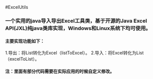 #ExcelUtils

### 一个实用的java导入导出Excel工具类，基于开源的Java Excel API(JXL)纯java类库实现，Windows和Linux系统下均可使用。
#### 主要实现功能如下：
1.导出：将List转化为Excel（listToExcel）。
2.导入：将Excel转化为List（excelToList）。
#### 注：里面有部分代码需要在实际应用的时候自定义修改。